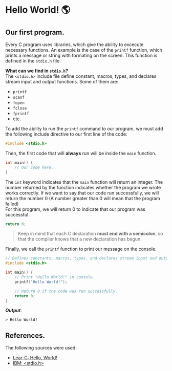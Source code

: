 # Hello World! 🌎
## Our first program.
Every C program uses libraries, which give the ability to excecute necessary functions. An example is the case of the `printf` function, which prints a message or string with formating on the screen. This function is defined in the `stdio.h` file.

**What can we find in `stdio.h`?**<br>
The `<stdio.h>` include file define constant, macros, types, and declares stream input and output functions. Some of them are:
- `printf`
- `scanf`
- `fopen`
- `fclose`
- `fprintf`
- etc.

To add the ability to run the `printf` command to our program, we must add the following include directive to our first line of the code:
```c
#include <stdio.h>
```

Then, the first code that will **always** run will be inside the `main` function.
```c
int main() {
    // Our code here.
}
```
The `int` keyword indicates that the `main` function will return an integer. The number returned by the function indicates whether the program we wrote works correctly. If we want to say that our code run successfully, we will return the number 0 (A number greater than 0 will mean that the program failed)<br>
For this program, we will return 0 to indicate that our program was successful.
```c
return 0;
```

> Keep in mind that each C declaration **must end with a semicolon**, so that the compiler knows that a new declaration has begun.

Finally, we call the `printf` function to print our message on the console.
```c
// Defines constants, macros, types, and declares stream input and output functions.
#include <stdio.h>

int main() {
    // Print "Hello World!" in console.
    printf("Hello World!");

    // Return 0 if the code was run successfully.
    return 0;
}
```
***Output***:
```
> Hello World!
```

## References.
The following sources were used:
- [Lear-C: Hello, World!](https://www.learn-c.org/en/Hello%2C_World%21)
- [IBM: <stdio.h>](https://www.ibm.com/docs/en/i/7.5?topic=files-stdioh)